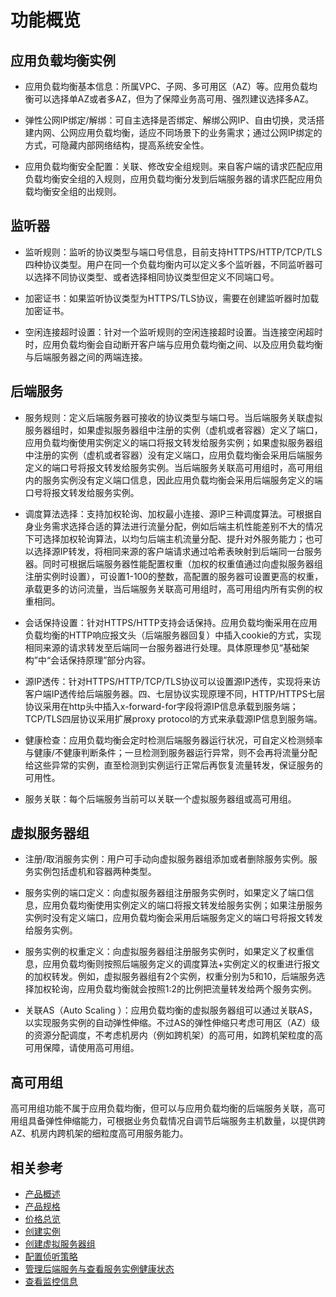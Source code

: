 # 功能概览

## 应用负载均衡实例

- 应用负载均衡基本信息：所属VPC、子网、多可用区（AZ）等。应用负载均衡可以选择单AZ或者多AZ，但为了保障业务高可用、强烈建议选择多AZ。

- 弹性公网IP绑定/解绑：可自主选择是否绑定、解绑公网IP、自由切换，灵活搭建内网、公网应用负载均衡，适应不同场景下的业务需求；通过公网IP绑定的方式，可隐藏内部网络结构，提高系统安全性。

- 应用负载均衡安全配置：关联、修改安全组规则。来自客户端的请求匹配应用负载均衡安全组的入规则，应用负载均衡分发到后端服务器的请求匹配应用负载均衡安全组的出规则。

## 监听器

- 监听规则：监听的协议类型与端口号信息，目前支持HTTPS/HTTP/TCP/TLS四种协议类型。用户在同一个负载均衡内可以定义多个监听器，不同监听器可以选择不同协议类型、或者选择相同协议类型但定义不同端口号。

- 加密证书：如果监听协议类型为HTTPS/TLS协议，需要在创建监听器时加载加密证书。

- 空闲连接超时设置：针对一个监听规则的空闲连接超时设置。当连接空闲超时时，应用负载均衡会自动断开客户端与应用负载均衡之间、以及应用负载均衡与后端服务器之间的两端连接。

## 后端服务

- 服务规则：定义后端服务器可接收的协议类型与端口号。当后端服务关联虚拟服务器组时，如果虚拟服务器组中注册的实例（虚机或者容器）定义了端口，应用负载均衡使用实例定义的端口将报文转发给服务实例；如果虚拟服务器组中注册的实例（虚机或者容器）没有定义端口，应用负载均衡会采用后端服务定义的端口号将报文转发给服务实例。当后端服务关联高可用组时，高可用组内的服务实例没有定义端口信息，因此应用负载均衡会采用后端服务定义的端口号将报文转发给服务实例。

- 调度算法选择：支持加权轮询、加权最小连接、源IP三种调度算法。可根据自身业务需求选择合适的算法进行流量分配，例如后端主机性能差别不大的情况下可选择加权轮询算法，以均匀后端主机流量分配、提升对外服务能力；也可以选择源IP转发，将相同来源的客户端请求通过哈希表映射到后端同一台服务器。同时可根据后端服务器性能配置权重（加权的权重值通过向虚拟服务器组注册实例时设置），可设置1-100的整数，高配置的服务器可设置更高的权重，承载更多的访问流量，当后端服务关联高可用组时，高可用组内所有实例的权重相同。

- 会话保持设置：针对HTTPS/HTTP支持会话保持。应用负载均衡采用在应用负载均衡的HTTP响应报文头（后端服务器回复）中插入cookie的方式，实现相同来源的请求转发至后端同一台服务器进行处理。具体原理参见“基础架构”中“会话保持原理”部分内容。

- 源IP透传：针对HTTPS/HTTP/TCP/TLS协议可以设置源IP透传，实现将来访客户端IP透传给后端服务器。四、七层协议实现原理不同，HTTP/HTTPS七层协议采用在http头中插入x-forward-for字段将源IP信息承载到服务端；TCP/TLS四层协议采用扩展proxy protocol的方式来承载源IP信息到服务端。

- 健康检查：应用负载均衡会定时检测后端服务器运行状况，可自定义检测频率与健康/不健康判断条件；一旦检测到服务器运行异常，则不会再将流量分配给这些异常的实例，直至检测到实例运行正常后再恢复流量转发，保证服务的可用性。

- 服务关联：每个后端服务当前可以关联一个虚拟服务器组或高可用组。

## 虚拟服务器组

- 注册/取消服务实例：用户可手动向虚拟服务器组添加或者删除服务实例。服务实例包括虚机和容器两种类型。

- 服务实例的端口定义：向虚拟服务器组注册服务实例时，如果定义了端口信息，应用负载均衡使用实例定义的端口将报文转发给服务实例；如果注册服务实例时没有定义端口，应用负载均衡会采用后端服务定义的端口号将报文转发给服务实例。

- 服务实例的权重定义：向虚拟服务器组注册服务实例时，如果定义了权重信息，应用负载均衡则按照后端服务定义的调度算法+实例定义的权重进行报文的加权转发。例如，虚拟服务器组有2个实例，权重分别为5和10，后端服务选择加权轮询，应用负载均衡就会按照1:2的比例把流量转发给两个服务实例。

- 关联AS（Auto Scaling ）：应用负载均衡的虚拟服务器组可以通过关联AS，以实现服务实例的自动弹性伸缩。不过AS的弹性伸缩只考虑可用区（AZ）级的资源分配调度，不考虑机房内（例如跨机架）的高可用，如跨机架粒度的高可用保障，请使用高可用组。

## 高可用组

高可用组功能不属于应用负载均衡，但可以与应用负载均衡的后端服务关联，高可用组具备弹性伸缩能力，可根据业务负载情况自调节后端服务主机数量，以提供跨AZ、机房内跨机架的细粒度高可用服务能力。

## 相关参考

- [产品概述](../Introduction/Overview.md)
- [产品规格](../Introduction/Specification.md)
- [价格总览](../Pricing/Price-Overview.md)
- [创建实例](../Getting-Started/Create-Instance.md)
- [创建虚拟服务器组](../Operation-Guide/TargetGroup-Management.md)
- [配置侦听策略](../Operation-Guide/Listener-Management.md)
- [管理后端服务与查看服务实例健康状态](../Operation-Guide/Backend-Management.md)
- [查看监控信息](../Operation-Guide/Monitoring.md)


